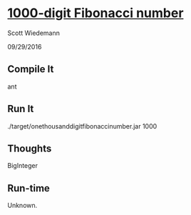 [1000-digit Fibonacci number](http://projecteuler.net/problem=25)
====================
Scott Wiedemann

09/29/2016

Compile It
----------
ant


Run It
------
./target/onethousanddigitfibonaccinumber.jar 1000

Thoughts
--------
BigInteger

Run-time
--------
Unknown.

